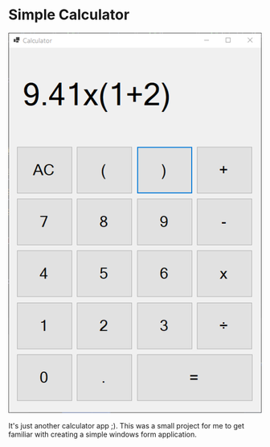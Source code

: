 # Simple Calculator
![Calculator App](screenshots/calculator-demo.png)

It's just another calculator app ;). This was a small project for me to get familiar with creating a simple windows form application. 